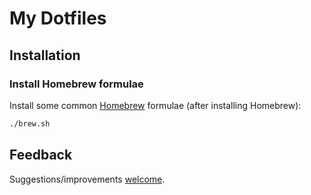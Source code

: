 # My Dotfiles

## Installation

### Install Homebrew formulae

Install some common [Homebrew](http://brew.sh/) formulae (after installing Homebrew):

```bash
./brew.sh
```

## Feedback

Suggestions/improvements [welcome](https://github.com/lnakamura/dotfiles/issues).
